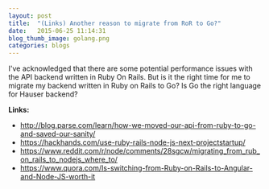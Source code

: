 ```yaml
---
layout: post
title:  "(Links) Another reason to migrate from RoR to Go?"
date:   2015-06-25 11:14:31
blog_thumb_image: golang.png
categories: blogs
---
```

I've acknowledged that there are some potential performance issues with the API backend written in Ruby On Rails. But is it the right time for me to migrate my backend written in Ruby on Rails to Go? Is Go the right language for Hauser backend?

<b>Links:</b>

* http://blog.parse.com/learn/how-we-moved-our-api-from-ruby-to-go-and-saved-our-sanity/
* https://hackhands.com/use-ruby-rails-node-js-next-projectstartup/
* https://www.reddit.com/r/node/comments/28sgcw/migrating_from_rub_on_rails_to_nodejs_where_to/
* https://www.quora.com/Is-switching-from-Ruby-on-Rails-to-Angular-and-Node-JS-worth-it